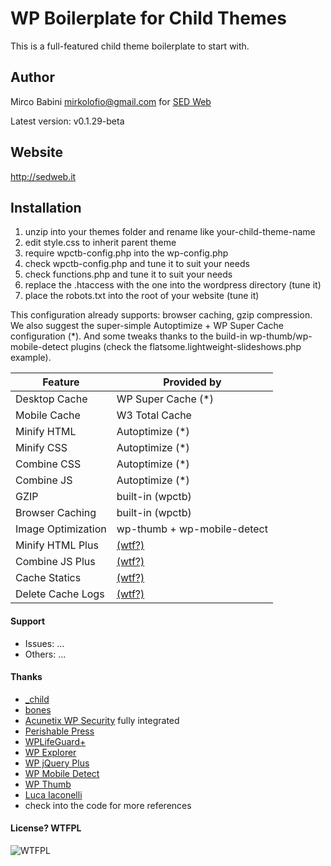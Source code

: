 # WP Boilerplate for Child Themes

This is a full-featured child theme boilerplate to start with.

## Author
Mirco Babini <mirkolofio@gmail.com> for [SED Web](http://sedweb.it)

Latest version: v0.1.29-beta

## Website
<http://sedweb.it>

## Installation
1. unzip into your themes folder and rename like your-child-theme-name
1. edit style.css to inherit parent theme
1. require wpctb-config.php into the wp-config.php
1. check wpctb-config.php and tune it to suit your needs
1. check functions.php and tune it to suit your needs
1. replace the .htaccess with the one into the wordpress directory (tune it)
1. place the robots.txt into the root of your website (tune it)

This configuration already supports: browser caching, gzip compression. We also suggest the super-simple Autoptimize + WP Super Cache configuration (*). And some tweaks thanks to the build-in wp-thumb/wp-mobile-detect plugins (check the flatsome.lightweight-slideshows.php example).

| Feature       | Provided by    |
|---------------|----------------|
| Desktop Cache | WP Super Cache (*) |
| Mobile Cache  | W3 Total Cache |
| Minify HTML   | Autoptimize (*) |
| Minify CSS    | Autoptimize (*) |
| Combine CSS   | Autoptimize (*) |
| Combine JS    | Autoptimize (*) |
| GZIP          | built-in (wpctb) |
| Browser Caching    | built-in (wpctb) |
| Image Optimization | wp-thumb + wp-mobile-detect |
| Minify HTML Plus   | [(wtf?)](http://www.wpfastestcache.com/) |
| Combine JS Plus    | [(wtf?)](http://www.wpfastestcache.com/) |
| Cache Statics      | [(wtf?)](http://www.wpfastestcache.com/) |
| Delete Cache Logs  | [(wtf?)](http://www.wpfastestcache.com/) |

#### Support
- Issues: ...
- Others: ...

#### Thanks
- [_child](https://github.com/ahmadawais/_child)
- [bones](https://github.com/eddiemachado/bones/)
- [Acunetix WP Security](https://wordpress.org/plugins/wp-security-scan/) fully integrated
- [Perishable Press](http://perishablepress.com/)
- [WPLifeGuard+](http://wplifeguard.com/)
- [WP Explorer](http://www.wpexplorer.com/)
- [WP jQuery Plus](https://wordpress.org/plugins/wp-jquery-plus/)
- [WP Mobile Detect](https://wordpress.org/plugins/wp-mobile-detect/)
- [WP Thumb](https://wordpress.org/plugins/wp-thumb/)
- [Luca Iaconelli](https://gist.github.com/LuXDAmore/)
- check into the code for more references

#### License? WTFPL
![WTFPL](http://www.wtfpl.net/wp-content/uploads/2012/12/wtfpl-strip.jpg)
